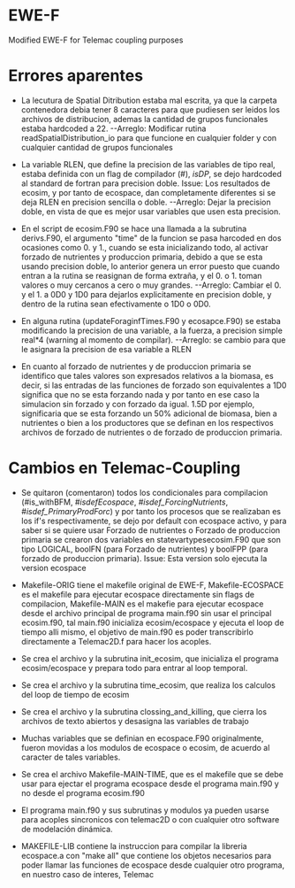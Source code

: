 # EWE-F
Modified EWE-F for Telemac coupling purposes

# Errores aparentes

- La lecutura de Spatial Ditribution estaba mal escrita, ya que la carpeta contenedora debia tener 8 caracteres para que pudiesen ser leidos los archivos de distribucion, ademas la cantidad
  de grupos funcionales estaba hardcoded a 22.
    --Arreglo: Modificar rutina readSpatialDistribution_io para que funcione en cualquier folder y con cualquier cantidad de grupos funcionales

- La variable RLEN, que define la precision de las variables de tipo real, estaba definida con un flag de compilador (#), _isDP_, se dejo hardcoded al standard de fortran para precision doble.
  Issue: Los resultados de ecosim, y por tanto de ecospace, dan completamente diferentes si se deja RLEN en precision sencilla o doble.
    --Arreglo: Dejar la precision doble, en vista de que es mejor usar variables que usen esta precision.

- En el script de ecosim.F90 se hace una llamada a la subrutina derivs.F90, el argumento "time" de la funcion se pasa harcoded en dos ocasiones como 0. y 1., cuando se esta inicializando todo,
  al activar forzado de nutrientes y produccion primaria, debido a que se esta usando precision doble, lo anterior genera un error puesto que cuando entran a la rutina se reasignan de forma extraña,
  y el 0. o 1. toman valores o muy cercanos a cero o muy grandes.
    --Arreglo: Cambiar el 0. y el 1. a 0D0 y 1D0 para dejarlos explicitamente en precision doble, y dentro de la rutina sean efectivamente o 1D0 o 0D0.

- En alguna rutina (updateForaginfTimes.F90 y ecosapce.F90) se estaba modificando la precision de una variable, a la fuerza, a precision simple real*4 (warning al momento de compilar).
    --Arreglo: se cambio para que le asignara la precision de esa variable a RLEN

- En cuanto al forzado de nutrientes y de produccion primaria se identifico que tales valores son expresados relativos a la biomasa, es decir, si las entradas de las funciones de forzado son equivalentes a 1D0
  significa que no se esta forzando nada y por tanto en ese caso la simulacion sin forzado y con forzado da igual. 1.5D por ejemplo, significaria que se esta forzando un 50% adicional de biomasa, bien a nutrientes
  o bien a los productores que se definan en los respectivos archivos de forzado de nutrientes o de forzado de produccion primaria.

# Cambios en Telemac-Coupling
- Se quitaron (comentaron) todos los condicionales para compilacion (#is_withBFM, #_isdefEcospace_, #_isdef_ForcingNutrients_, #_isdef_PrimaryProdForc_) y por tanto los procesos que se realizaban es los
  if's respectivamente, se dejo por default con ecospace activo, y para saber si se quiere usar Forzado de nutrientes o Forzado de produccion primaria se crearon dos variables en statevartypesecosim.F90
  que son tipo LOGICAL, boolFN (para Forzado de nutrientes) y boolFPP (para forzado de produccion primaria).
  Issue: Esta version solo ejecuta la version ecospace

- Makefile-ORIG tiene el makefile original de EWE-F, Makefile-ECOSPACE es el makefile para ejecutar ecospace directamente sin flags de compilacion, Makefile-MAIN es el makefie para ejecutar ecospace desde el archivo
  principal de programa main.f90 sin usar el principal ecosim.f90, tal main.f90 inicializa ecosim/ecospace y ejecuta el loop de tiempo alli mismo, el objetivo de main.f90 es poder transcribirlo directamente a
  Telemac2D.f para hacer los acoples.

- Se crea el archivo y la subrutina init_ecosim, que inicializa el programa ecosim/ecospace y prepara todo para entrar al loop temporal.

- Se crea el archivo y la subrutina time_ecosim, que realiza los calculos del loop de tiempo de ecosim

- Se crea el archivo y la subrutina clossing_and_killing, que cierra los archivos de texto abiertos y desasigna las variables de trabajo

- Muchas variables que se definian en ecospace.F90 originalmente, fueron movidas a los modulos de ecospace o ecosim, de acuerdo al caracter de tales variables.

- Se crea el archivo Makefile-MAIN-TIME, que es el makefile que se debe usar para ejectar el programa ecospace desde el programa main.f90 y no desde el programa ecosim.f90

- El programa main.f90 y sus subrutinas y modulos ya pueden usarse para acoples sincronicos con telemac2D o con cualquier otro software de modelación dinámica.

- MAKEFILE-LIB contiene la instruccion para compilar la libreria ecospace.a con "make all" que contiene los objetos necesarios para poder llamar las funciones de ecospace desde cualquier otro programa,
  en nuestro caso de interes, Telemac
